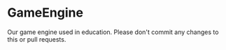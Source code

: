 # GameEngine
Our game engine used in education. Please don't commit any changes to this or pull requests.
